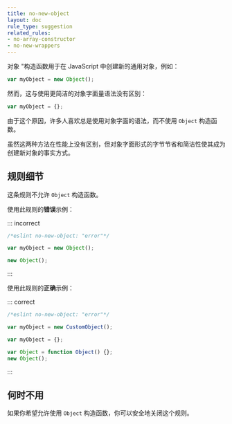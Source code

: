 ```yaml
---
title: no-new-object
layout: doc
rule_type: suggestion
related_rules:
- no-array-constructor
- no-new-wrappers
---
```


对象 "构造函数用于在 JavaScript 中创建新的通用对象，例如：

```js
var myObject = new Object();
```

然而，这与使用更简洁的对象字面量语法没有区别：

```js
var myObject = {};
```

由于这个原因，许多人喜欢总是使用对象字面的语法，而不使用 `Object` 构造函数。

虽然这两种方法在性能上没有区别，但对象字面形式的字节节省和简洁性使其成为创建新对象的事实方式。

## 规则细节

这条规则不允许 `Object` 构造函数。

使用此规则的**错误**示例：

::: incorrect

```js
/*eslint no-new-object: "error"*/

var myObject = new Object();

new Object();
```

:::

使用此规则的**正确**示例：

::: correct

```js
/*eslint no-new-object: "error"*/

var myObject = new CustomObject();

var myObject = {};

var Object = function Object() {};
new Object();
```

:::

## 何时不用

如果你希望允许使用 `Object` 构造函数，你可以安全地关闭这个规则。
